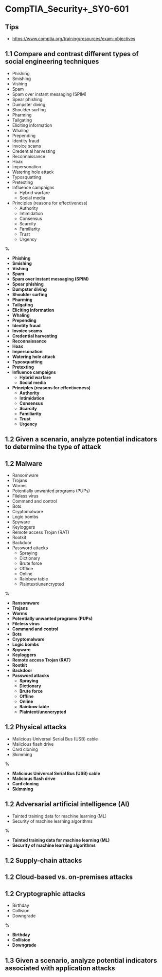 # CompTIA_Security+\_SY0-601

## Tips

- https://www.comptia.org/training/resources/exam-objectives

<!-- ## 1.0 Threats, Attacks, and Vulnerabilities -->

## 1.1 Compare and contrast different types of social engineering techniques

- Phishing
- Smishing
- Vishing
- Spam
- Spam over instant messaging (SPIM)
- Spear phishing
- Dumpster diving
- Shoulder surfing
- Pharming
- Tailgating
- Eliciting information
- Whaling
- Prepending
- Identity fraud
- Invoice scams
- Credential harvesting
- Reconnaissance
- Hoax
- Impersonation
- Watering hole attack
- Typosquatting
- Pretexting
- Influence campaigns
  - Hybrid warfare
  - Social media
- Principles (reasons for effectiveness)
  - Authority
  - Intimidation
  - Consensus
  - Scarcity
  - Familiarity
  - Trust
  - Urgency

%

- **Phishing**
- **Smishing**
- **Vishing**
- **Spam**
- **Spam over instant messaging (SPIM)**
- **Spear phishing**
- **Dumpster diving**
- **Shoulder surfing**
- **Pharming**
- **Tailgating**
- **Eliciting information**
- **Whaling**
- **Prepending**
- **Identity fraud**
- **Invoice scams**
- **Credential harvesting**
- **Reconnaissance**
- **Hoax**
- **Impersonation**
- **Watering hole attack**
- **Typosquatting**
- **Pretexting**
- **Influence campaigns**
  - **Hybrid warfare**
  - **Social media**
- **Principles (reasons for effectiveness)**
  - **Authority**
  - **Intimidation**
  - **Consensus**
  - **Scarcity**
  - **Familiarity**
  - **Trust**
  - **Urgency**

## 1.2 Given a scenario, analyze potential indicators to determine the type of attack

## 1.2 Malware

- Ransomware
- Trojans
- Worms
- Potentially unwanted programs (PUPs)
- Fileless virus
- Command and control
- Bots
- Cryptomalware
- Logic bombs
- Spyware
- Keyloggers
- Remote access Trojan (RAT)
- Rootkit
- Backdoor
- Password attacks
  - Spraying
  - Dictionary
  - Brute force
  - Offline
  - Online
  - Rainbow table
  - Plaintext/unencrypted

%

- **Ransomware**
- **Trojans**
- **Worms**
- **Potentially unwanted programs (PUPs)**
- **Fileless virus**
- **Command and control**
- **Bots**
- **Cryptomalware**
- **Logic bombs**
- **Spyware**
- **Keyloggers**
- **Remote access Trojan (RAT)**
- **Rootkit**
- **Backdoor**
- **Password attacks**
  - **Spraying**
  - **Dictionary**
  - **Brute force**
  - **Offline**
  - **Online**
  - **Rainbow table**
  - **Plaintext/unencrypted**

## 1.2 Physical attacks

- Malicious Universal Serial Bus (USB) cable
- Malicious flash drive
- Card cloning
- Skimming

%

- **Malicious Universal Serial Bus (USB) cable**
- **Malicious flash drive**
- **Card cloning**
- **Skimming**

## 1.2 Adversarial artificial intelligence (AI)

- Tainted training data for machine learning (ML)
- Security of machine learning algorithms

%

- **Tainted training data for machine learning (ML)**
- **Security of machine learning algorithms**

## 1.2 Supply-chain attacks

## 1.2 Cloud-based vs. on-premises attacks

## 1.2 Cryptographic attacks

- Birthday
- Collision
- Downgrade

%

- **Birthday**
- **Collision**
- **Downgrade**

## 1.3 Given a scenario, analyze potential indicators associated with application attacks
